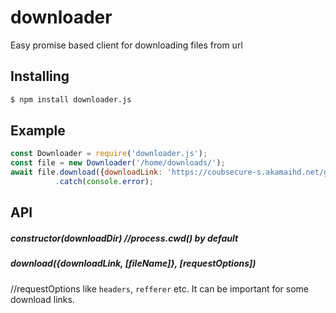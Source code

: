 # downloader
Easy promise based client for downloading files from url
## Installing

```bash
$ npm install downloader.js
```

## Example

```js
const Downloader = require('downloader.js');
const file = new Downloader('/home/downloads/');
await file.download({downloadLink: 'https://coubsecure-s.akamaihd.net/get/b31/p/coub/simple/cw_video_for_sharing/7ed4e938910/f5591eba05f53cb2fe86e/1580282505_looped_1580282503.mp4'})
          .catch(console.error);
```
## API

##### constructor(downloadDir) //process.cwd() by default
##### download({downloadLink, [fileName]}, [requestOptions])
//requestOptions like `headers`, `refferer` etc. It can be important for some download links.
